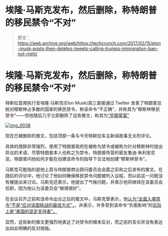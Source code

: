 # 埃隆·马斯克发布，然后删除，称特朗普的移民禁令“不对”

> 原文：<https://web.archive.org/web/https://techcrunch.com/2017/02/15/elon-musk-posts-then-deletes-tweets-calling-trumps-immigration-ban-not-right/>

# 埃隆·马斯克发布，然后删除，称特朗普的移民禁令“不对”

特斯拉首席执行官埃隆·马斯克(Elon Musk)周三直接通过 Twitter 发表了特朗普总统对穆斯林占多数的国家的移民禁令，称该命令“不正确”，并称其为“穆斯林移民禁令”——但他随后几乎立即删除了这些推文，称其为[“早期草案”](https://web.archive.org/web/20230320220333/https://twitter.com/elonmusk/status/831972894355828736)

[![img_0038](img/72fc42296b5499e9ec14041cc05a4028.png)](https://web.archive.org/web/20230320220333/https://techcrunch.com/wp-content/uploads/2017/02/img_0038.png)

现在已被删除的推文，包括顶部一条与今天特斯拉车主新闻故事无关的评论。

具体的措辞非常强烈，使用了特朗普政府在被称为禁令或被称为针对穆斯林时提出异议的术语，尽管特朗普本人也称之为禁令，特朗普阵营的密友鲁迪·朱利安尼说，特朗普问他如何才能在创建该命令的指导下合法地创建“穆斯林禁令”。

马斯克可能指的是他上周与特朗普商业顾问委员会会面之前和之后发布的推文。在随后的评论中，他讨论了他如何确保移民禁令问题被列入议程，而以前这一问题没有被提出来讨论。马斯克还表示，他提出了气候问题，并表示他将继续在该委员会任职，因为他认为该委员会“做得很好”。

在会议召开之前和该命令出台之后的推文中，马斯克曾表示，他[认为“全面入境禁令”不是“应对该国挑战的最佳方式”，](https://web.archive.org/web/20230320220333/https://twitter.com/elonmusk/status/825502400454594561)，并表示，许多受到该命令“负面影响”的[实际上是“美国的坚定支持者”。](https://web.archive.org/web/20230320220333/https://twitter.com/elonmusk/status/825502618680045568)

显然，这些新的推文更强烈地表达了对禁令的根本反对，而之前的言论并没有表达出如此明确的反对措施。